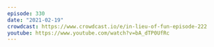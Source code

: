 ```yaml
---
episode: 330
date: "2021-02-19"
crowdcast: https://www.crowdcast.io/e/in-lieu-of-fun-episode-222
youtube: https://www.youtube.com/watch?v=bA_dTP0UfRc
---
```


